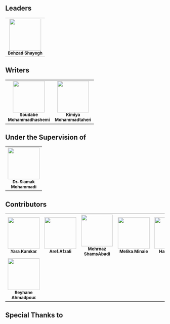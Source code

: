 ## Leaders
<table>
   <tr>
      <td align="center">
         <a href="https://www.linkedin.com/in/shayeghb/">
            <img src="https://avatars.githubusercontent.com/u/43534816?s=400&u=7bfbc5be6133106599af0062e9ead08371adc4df&v=4" width="100px;"/><br />
            <sub><b>Behzad Shayegh</b></sub>
         </a><br />
      </td>
   </tr>
</table>

## Writers
<table>
   <tr>
      <td align="center">
         <a href="https://github.com/soudabemhashemi">
            <img src="https://avatars.githubusercontent.com/u/58254436?v=4" width="100px;"/><br />
            <sub><b>Soudabe<br />Mohammadhashemi</b></sub>
         </a><br />
      </td>
      <td align="center">
         <a href="https://github.com/kymmt80">
            <img src="https://media.licdn.com/dms/image/C4E03AQEtmrkyYMBEXA/profile-displayphoto-shrink_400_400/0/1629928331326?e=1677715200&v=beta&t=zvP2ol00Rv8KjndNB0gPM1bmeTnAVvRJte9aqoiPdo4" width="100px;"/><br />
            <sub><b>Kimiya<br />Mohammadtaheri</b></sub>
         </a><br />
      </td>
   </tr>
</table>

## Under the Supervision of
<table>
   <tr>
      <td align="center">
         <a href="https://ece.ut.ac.ir/en/~smohamadi">
            <img src="https://scholar.googleusercontent.com/citations?view_op=view_photo&user=An1f5FUAAAAJ&citpid=8" width="100px;"/><br />
            <sub><b>Dr. Siamak<br />Mohammadi</b></sub>
         </a><br />
      </td>
   </tr>
</table>

## Contributors
<table>
   <tr>
      <td align="center">
         <a href="#">
            <img src="https://upload.wikimedia.org/wikipedia/commons/7/76/Crystal_Clear_kdm_user_male.svg" width="100px;"/><br />
            <sub><b>Yara Kamkar</b></sub>
         </a><br />
      </td>
      <td align="center">
         <a href="https://arefafzali.github.io/">
            <img src="https://avatars.githubusercontent.com/u/40772805?v=4" width="100px;"/><br />
            <sub><b>Aref Afzali</b></sub>
         </a><br />
      </td>
      <td align="center">
         <a href="#">
            <img src="https://upload.wikimedia.org/wikipedia/commons/thumb/d/d2/Crystal_Clear_kdm_user_female.svg/1200px-Crystal_Clear_kdm_user_female.svg.png" width="100px;"/><br />
            <sub><b>Mehrnaz<br/>ShamsAbadi</b></sub>
         </a><br />
      </td>
      <td align="center">
         <a href="#">
            <img src="https://upload.wikimedia.org/wikipedia/commons/thumb/d/d2/Crystal_Clear_kdm_user_female.svg/1200px-Crystal_Clear_kdm_user_female.svg.png" width="100px;"/><br />
            <sub><b>Melika Minaie</b></sub>
         </a><br />
      </td>
      <td align="center">
         <a href="https://hadisafari.ir/">
            <img src="https://scholar.googleusercontent.com/citations?view_op=view_photo&user=3SeO_KYAAAAJ&citpid=2" width="100px;"/><br />
            <sub><b>Hadi Safari</b></sub>
         </a><br />
      </td>
      <td align="center">
         <a href="https://github.com/RojinRastegarpour/">
            <img src="https://openbookshelf.github.io/ProbStat/static/media/Rastgar.8b251114493b1368a38b.JPG"  width="100px;"/><br />
            <sub><b>Rojin<br/>Rastegarpour</b></sub>
         </a><br />
      </td>
      <td align="center">
         <a href="https://github.com/Moein-Karami">
            <img src="https://avatars.githubusercontent.com/u/60752545?v=4"  width="100px;"/><br />
            <sub><b>Moein Karami</b></sub>
         </a><br />
      </td>
      <td align="center">
         <a href="https://github.com/borna-tl">
            <img src="https://avatars.githubusercontent.com/u/70484744?v=4"  width="100px;"/><br />
            <sub><b>Borna Tavasoli</b></sub>
         </a><br />
      </td>
   </tr>
   <tr>
      <td align="center">
         <a href="https://github.com/ryhnAp">
            <img src="https://upload.wikimedia.org/wikipedia/commons/thumb/d/d2/Crystal_Clear_kdm_user_female.svg/1200px-Crystal_Clear_kdm_user_female.svg.png" width="100px;"/><br />
            <sub><b>Reyhane<br/>Ahmadpour</b></sub>
         </a><br />
      </td>
   </tr>
</table>

## Special Thanks to
<table>
   <tr>
   </tr>
</table>

